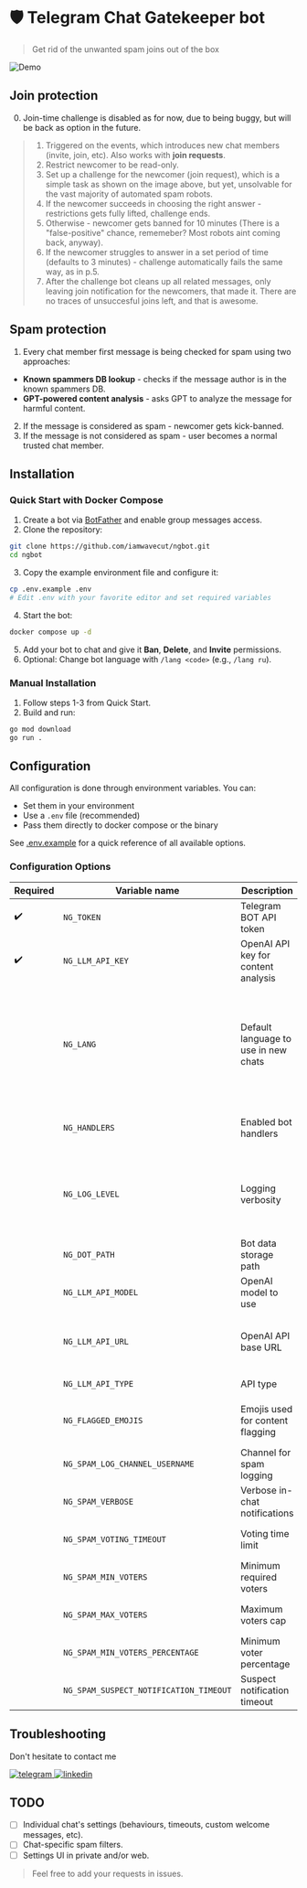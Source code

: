 # :shield: Telegram Chat Gatekeeper bot
> Get rid of the unwanted spam joins out of the box

![Demo](https://user-images.githubusercontent.com/239034/142725561-5fd80514-dae9-4d29-aa19-a7d2ad41e362.png)

## Join protection
0. Join-time challenge is disabled as for now, due to being buggy, but will be back as option in the future.
> 1. Triggered on the events, which introduces new chat members (invite, join, etc). Also works with **join requests**.
> 2. Restrict newcomer to be read-only.
> 3. Set up a challenge for the newcomer (join request), which is a simple task as shown on the image above, but yet, unsolvable for the vast majority of automated spam robots.
> 4. If the newcomer succeeds in choosing the right answer - restrictions gets fully lifted, challenge ends.
> 5. Otherwise - newcomer gets banned for 10 minutes (There is a "false-positive" chance, rememeber? Most robots aint coming back, anyway).
> 6. If the newcomer struggles to answer in a set period of time (defaults to 3 minutes) - challenge automatically fails the same way, as in p.5.
> 7. After the challenge bot cleans up all related messages, only leaving join notification for the newcomers, that made it. There are no traces of unsuccesful joins left, and that is awesome.

## Spam protection
1. Every chat member first message is being checked for spam using two approaches:
 - **Known spammers DB lookup** - checks if the message author is in the known spammers DB.
 - **GPT-powered content analysis** - asks GPT to analyze the message for harmful content.
2. If the message is considered as spam - newcomer gets kick-banned.
3. If the message is not considered as spam - user becomes a normal trusted chat member.

## Installation

### Quick Start with Docker Compose
1. Create a bot via [BotFather](https://t.me/BotFather) and enable group messages access.
2. Clone the repository:
```bash
git clone https://github.com/iamwavecut/ngbot.git
cd ngbot
```
3. Copy the example environment file and configure it:
```bash
cp .env.example .env
# Edit .env with your favorite editor and set required variables
```
4. Start the bot:
```bash
docker compose up -d
```
5. Add your bot to chat and give it **Ban**, **Delete**, and **Invite** permissions.
6. Optional: Change bot language with `/lang <code>` (e.g., `/lang ru`).

### Manual Installation
1. Follow steps 1-3 from Quick Start.
2. Build and run:
```bash
go mod download
go run .
```

## Configuration
All configuration is done through environment variables. You can:
- Set them in your environment
- Use a `.env` file (recommended)
- Pass them directly to docker compose or the binary

See [.env.example](.env.example) for a quick reference of all available options.

### Configuration Options

| Required | Variable name | Description | Default | Options |
| --- | --- | --- | --- | --- |
| :heavy_check_mark: | `NG_TOKEN` | Telegram BOT API token | | |
| :heavy_check_mark: | `NG_LLM_API_KEY` | OpenAI API key for content analysis | | |
| | `NG_LANG` | Default language to use in new chats | `en` | `be`, `bg`, `cs`, `da`, `de`, `el`, `en`, `es`, `et`, `fi`, `fr`, `hu`, `id`, `it`, `ja`, `ko`, `lt`, `lv`, `nb`, `nl`, `pl`, `pt`, `ro`, `ru`, `sk`, `sl`, `sv`, `tr`, `uk`, `zh` |
| | `NG_HANDLERS` | Enabled bot handlers | `admin,gatekeeper,reactor` | Comma-separated list of handlers |
| | `NG_LOG_LEVEL` | Logging verbosity | `2` | `0`=Panic, `1`=Fatal, `2`=Error, `3`=Warn, `4`=Info, `5`=Debug, `6`=Trace |
| | `NG_DOT_PATH` | Bot data storage path | `~/.ngbot` | Any valid filesystem path |
| | `NG_LLM_API_MODEL` | OpenAI model to use | `gpt-4o-mini` | Any valid OpenAI model |
| | `NG_LLM_API_URL` | OpenAI API base URL | `https://api.openai.com/v1` | Any valid OpenAI API compliant base URL |
| | `NG_LLM_API_TYPE` | API type | `openai` | `openai`, `gemini` |
| | `NG_FLAGGED_EMOJIS` | Emojis used for content flagging | `👎,💩` | Comma-separated list of emojis |
| | `NG_SPAM_LOG_CHANNEL_USERNAME` | Channel for spam logging | | Any valid channel username |
| | `NG_SPAM_VERBOSE` | Verbose in-chat notifications | `false` | `true`, `false` |
| | `NG_SPAM_VOTING_TIMEOUT` | Voting time limit | `5m` | Any valid duration string |
| | `NG_SPAM_MIN_VOTERS` | Minimum required voters | `2` | Any positive integer |
| | `NG_SPAM_MAX_VOTERS` | Maximum voters cap | `10` | Any positive integer |
| | `NG_SPAM_MIN_VOTERS_PERCENTAGE` | Minimum voter percentage | `5` | Any positive float |
| | `NG_SPAM_SUSPECT_NOTIFICATION_TIMEOUT` | Suspect notification timeout | `2m` | Any valid duration string |

## Troubleshooting
Don't hesitate to contact me

[![telegram](https://user-images.githubusercontent.com/239034/142726254-d3378dee-5b73-41b0-858d-b2a6e85dc735.png)
](https://t.me/WaveCut) [![linkedin](https://user-images.githubusercontent.com/239034/142726236-86c526e0-8fc3-4570-bd2d-fc7723d5dc09.png)
](https://linkedin.com/in/wavecut)

## TODO

- [ ] Individual chat's settings (behaviours, timeouts, custom welcome messages, etc).
- [ ] Chat-specific spam filters.
- [ ] Settings UI in private and/or web.

> Feel free to add your requests in issues.
